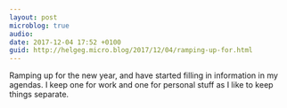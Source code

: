```yaml
---
layout: post
microblog: true
audio: 
date: 2017-12-04 17:52 +0100
guid: http://helgeg.micro.blog/2017/12/04/ramping-up-for.html
---
```

Ramping up for the new year, and have started filling in information in my agendas. I keep one for work and one for personal stuff as I like to keep things separate. 
